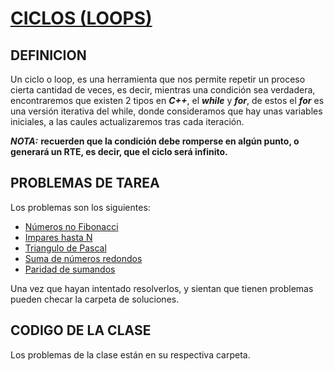 # [CICLOS (LOOPS)]()

## DEFINICION

Un ciclo o loop, es una herramienta que nos permite repetir un proceso cierta cantidad de veces, es decir, mientras una condición sea verdadera,
encontraremos que existen 2 tipos en **_C++_**, el **_while_** y **_for_**, de estos el **_for_** es una versión iterativa del while, donde consideramos que hay unas variables
iniciales, a las caules actualizaremos tras cada iteración.

***NOTA:*** **recuerden que la condición debe romperse en algún punto, o generará un RTE, es decir, que el ciclo será infinito.**

## PROBLEMAS DE TAREA

Los problemas son los siguientes:

- [ Números no Fibonacci ](https://omegaup.com/arena/problem/nofib/#problems)
- [ Impares hasta N](https://omegaup.com/arena/problem/Impares-hasta-N/#problems)
- [Triangulo de Pascal](https://omegaup.com/arena/problem/Triangulo-de-Pascal-Niveles/#problems)
- [Suma de números redondos](https://codeforces.com/contest/1352/problem/A)
- [ Paridad de sumandos ](https://codeforces.com/contest/1352/problem/B)

Una vez que hayan intentado resolverlos, y sientan que tienen problemas pueden checar la carpeta de soluciones.

## CODIGO DE LA CLASE

Los problemas de la clase están en su respectiva carpeta.
